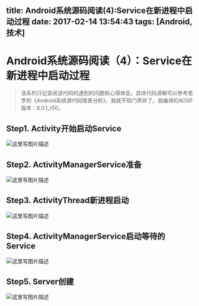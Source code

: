 title: Android系统源码阅读(4):Service在新进程中启动过程
date: 2017-02-14 13:54:43
tags: [Android,技术]
---
# Android系统源码阅读（4）：Service在新进程中启动过程   

>该系列只记录阅读代码时遇到的问题和心得体会，具体代码讲解可以参考老罗的《Android系统源代码情景分析》，我就不班门弄斧了。我编译的AOSP版本：6.0.1_r50。   

## Step1. Activity开始启动Service  
![这里写图片描述](http://img.blog.csdn.net/20160818135053514)  

<!--more-->
## Step2. ActivityManagerService准备   
![这里写图片描述](http://img.blog.csdn.net/20160818135157155)    

## Step3. ActivityThread新进程启动    
![这里写图片描述](http://img.blog.csdn.net/20160818135237858)   

## Step4. ActivityManagerService启动等待的Service   
![这里写图片描述](http://img.blog.csdn.net/20160818135341778)

## Step5. Server创建   
![这里写图片描述](http://img.blog.csdn.net/20160818135416357)
